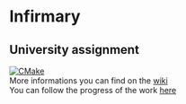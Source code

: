 # Infirmary
## University assignment
[![CMake](https://github.com/tsrpp-wmii/infirmary/actions/workflows/cmake.yml/badge.svg)](https://github.com/tsrpp-wmii/infirmary/actions/workflows/cmake.yml)\
More informations you can find on the [wiki](https://github.com/tsrpp-wmii/infirmary/wiki)\
You can follow the progress of the work [here](https://github.com/orgs/tsrpp-wmii/projects/2)
